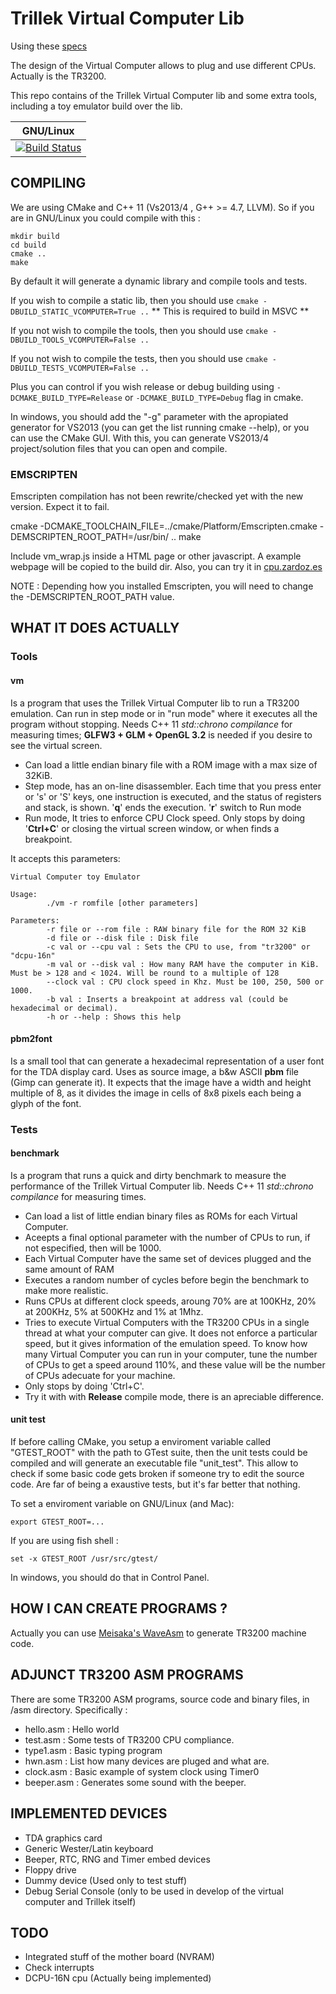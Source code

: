 Trillek Virtual Computer Lib
============================

Using these [specs](https://github.com/trillek-team/trillek-computer)

The design of the Virtual Computer allows to plug and use different CPUs. Actually is the TR3200. 

This repo contains of the Trillek Virtual Computer lib and some extra tools, including a toy emulator build over the lib. 

| GNU/Linux                                        |
|--------------------------------------------------|
| [![Build Status](https://travis-ci.org/trillek-team/trillek-vcomputer-module.png?branch=new-version)](https://travis-ci.org/trillek-team/trillek-vcomputer-module) |

COMPILING
---------
We are using CMake and C++ 11 (Vs2013/4 , G++ >= 4.7, LLVM). So if you are in GNU/Linux you could compile with this :

    mkdir build
    cd build
    cmake ..
    make

By default it will generate a dynamic library and compile tools and tests.

If you wish to compile a static lib, then you should use `cmake -DBUILD_STATIC_VCOMPUTER=True ..`
** This is required to build in MSVC **

If you not wish to compile the tools, then you should use `cmake -DBUILD_TOOLS_VCOMPUTER=False ..`

If you not wish to compile the tests, then you should use `cmake -DBUILD_TESTS_VCOMPUTER=False ..`

Plus you can control if you wish release or debug building using `-DCMAKE_BUILD_TYPE=Release` or `-DCMAKE_BUILD_TYPE=Debug` flag in cmake.

In windows, you should add the "-g" parameter with the apropiated generator for VS2013 (you can get the list running cmake --help), or you can use the CMake GUI. With this, you can generate VS2013/4 project/solution files that you can open and compile.

### EMSCRIPTEN
Emscripten compilation has not been rewrite/checked yet with the new version. Expect it to fail.

  cmake -DCMAKE_TOOLCHAIN_FILE=../cmake/Platform/Emscripten.cmake -DEMSCRIPTEN_ROOT_PATH=/usr/bin/ ..
  make
  
Include vm_wrap.js inside a HTML page or other javascript. A example webpage will be copied to the build dir. Also, you can
try it in [cpu.zardoz.es](http://cpu.zardoz.es)

NOTE : Depending how you installed Emscripten, you will need to change the -DEMSCRIPTEN_ROOT_PATH value.

WHAT IT DOES ACTUALLY
------------------
### Tools

#### vm

Is a program that uses the Trillek Virtual Computer lib to run a TR3200 emulation. Can run in step mode or in "run mode" where it executes all the program without stopping. Needs C++ 11 *std::chrono compilance* for measuring times; **GLFW3 + GLM + OpenGL 3.2** is needed if you desire to see the virtual screen.

- Can load a little endian binary file with a ROM image with a max size of 32KiB.
- Step mode, has an on-line disassembler. Each time that you press enter or 's' or 'S'
  keys, one instruction is executed, and the status of registers and stack, is
  shown. '**q**' ends the execution. '**r**' switch to Run mode
- Run mode, It tries to enforce CPU Clock speed. Only stops by doing '**Ctrl+C**' or closing the virtual screen window, or when finds a breakpoint. 

It accepts this parameters:
```
Virtual Computer toy Emulator

Usage:
        ./vm -r romfile [other parameters]

Parameters:
        -r file or --rom file : RAW binary file for the ROM 32 KiB
        -d file or --disk file : Disk file
        -c val or --cpu val : Sets the CPU to use, from "tr3200" or "dcpu-16n"
        -m val or --disk val : How many RAM have the computer in KiB. Must be > 128 and < 1024. Will be round to a multiple of 128
        --clock val : CPU clock speed in Khz. Must be 100, 250, 500 or 1000.
        -b val : Inserts a breakpoint at address val (could be hexadecimal or decimal).
        -h or --help : Shows this help
```

#### pbm2font

Is a small tool that can generate a hexadecimal representation of a user font for the TDA display card. Uses as source image, a b&w ASCII **pbm** file (Gimp can generate it). It expects that the image have a width and height multiple of 8, as it divides the image in cells of 8x8 pixels each being a glyph of the font.

### Tests

#### benchmark

Is a program that runs a quick and dirty benchmark to measure the performance of the Trillek Virtual Computer lib. Needs C++ 11 *std::chrono compilance* for measuring times.

- Can load a list of little endian binary files as ROMs for each Virtual Computer.
- Aceepts a final optional parameter with the number of CPUs to run, if not especified, then will be 1000.
- Each Virtual Computer have the same set of devices plugged and the same amount of RAM
- Executes a random number of cycles before begin the benchmark to make more realistic.
- Runs CPUs at different clock speeds, aroung 70% are at 100KHz, 20% at 200KHz, 5% at 500KHz and 1% at 1Mhz.
- Tries to execute Virtual Computers with the TR3200 CPUs in a single thread at what your computer can give. It does not enforce a particular speed, but it gives information of the emulation speed. To know how many Virtual Computer you can run in your computer, tune the number of CPUs to get a speed around 110%, and these value will be the number of CPUs adecuate for your machine.
- Only stops by doing 'Ctrl+C'.
- Try it with with **Release** compile mode, there is an apreciable difference.

#### unit test

If before calling CMake, you setup a enviroment variable called "GTEST_ROOT" with the path to GTest suite, then the unit tests could be compiled and will generate an executable file "unit_test". This allow to check if some basic code gets broken if someone try to edit the source code. Are far of being a exaustive tests, but it's far better that nothing.

To set a enviroment variable on GNU/Linux (and Mac):

    export GTEST_ROOT=...

If you are using fish shell :

    set -x GTEST_ROOT /usr/src/gtest/
  
In windows, you should do that in Control Panel.

HOW I CAN CREATE PROGRAMS ?
---------------------------
Actually you can use <a href="https://github.com/Meisaka/WaveAsm" target="_blank">Meisaka's WaveAsm</a> to generate TR3200 machine code.

ADJUNCT TR3200 ASM PROGRAMS
--------------------------
There are some TR3200 ASM programs, source code and binary files, in /asm directory. Specifically :

- hello.asm : Hello world
- test.asm : Some tests of TR3200 CPU compliance.
- type1.asm : Basic typing program
- hwn.asm : List how many devices are pluged and what are.
- clock.asm : Basic example of system clock using Timer0
- beeper.asm : Generates some sound with the beeper.


IMPLEMENTED DEVICES
-------------------

- TDA graphics card
- Generic Wester/Latin keyboard
- Beeper, RTC, RNG and Timer embed devices
- Floppy drive
- Dummy device (Used only to test stuff)
- Debug Serial Console (only to be used in develop of the virtual computer and Trillek itself)

TODO
----

- Integrated stuff of the mother board (NVRAM)
- Check interrupts
- DCPU-16N cpu (Actually being implemented)


